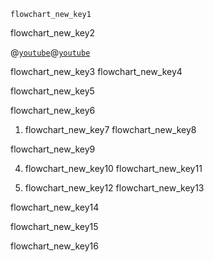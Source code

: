 ```ngMeta
flowchart_new_key1
```

flowchart_new_key2


@[`youtube`](iJmcgQRk048)@[`youtube`](DF2XAc07eI0)


flowchart_new_key3
flowchart_new_key4


flowchart_new_key5


flowchart_new_key6



1. flowchart_new_key7
flowchart_new_key8



flowchart_new_key9



4. flowchart_new_key10
flowchart_new_key11



6. flowchart_new_key12
flowchart_new_key13



flowchart_new_key14


flowchart_new_key15


flowchart_new_key16
